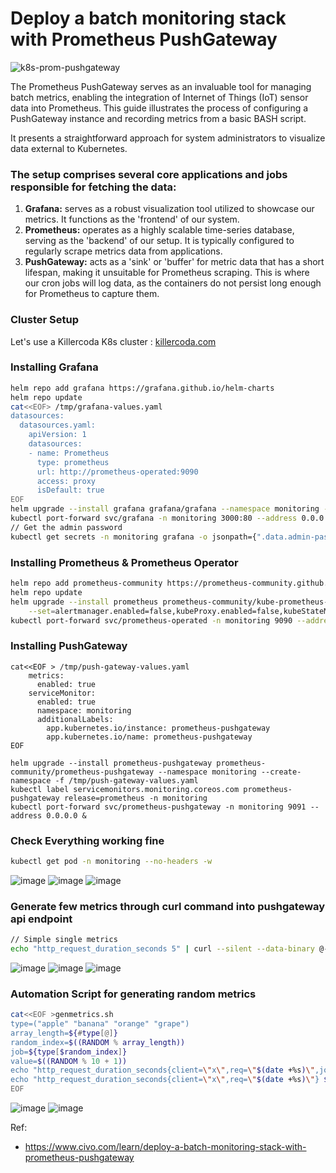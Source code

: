 # Deploy a batch monitoring stack with Prometheus PushGateway

![k8s-prom-pushgateway](https://github.com/naren4b/nks/assets/3488520/ee960052-abca-4860-838b-285ce88d0c33)

The Prometheus PushGateway serves as an invaluable tool for managing batch metrics, enabling the integration of Internet of Things (IoT) sensor data into Prometheus. This guide illustrates the process of configuring a PushGateway instance and recording metrics from a basic BASH script.

It presents a straightforward approach for system administrators to visualize data external to Kubernetes.

### The setup comprises several core applications and jobs responsible for fetching the data:

1. **Grafana:** serves as a robust visualization tool utilized to showcase our metrics. It functions as the 'frontend' of our system.
2. **Prometheus:** operates as a highly scalable time-series database, serving as the 'backend' of our setup. It is typically configured to regularly scrape metrics data from applications.
3. **PushGateway:** acts as a 'sink' or 'buffer' for metric data that has a short lifespan, making it unsuitable for Prometheus scraping. This is where our cron jobs will log data, as the containers do not persist long enough for Prometheus to capture them.
### Cluster Setup 
Let's use a Killercoda K8s cluster : [killercoda.com](https://killercoda.com/killer-shell-cks/scenario/container-namespaces-docker)
### Installing Grafana 
```bash
helm repo add grafana https://grafana.github.io/helm-charts
helm repo update
cat<<EOF> /tmp/grafana-values.yaml 
datasources:
  datasources.yaml:
    apiVersion: 1
    datasources:
    - name: Prometheus
      type: prometheus
      url: http://prometheus-operated:9090
      access: proxy
      isDefault: true
EOF
helm upgrade --install grafana grafana/grafana --namespace monitoring --create-namespace -f /tmp/grafana-values.yaml 
kubectl port-forward svc/grafana -n monitoring 3000:80 --address 0.0.0.0 &
// Get the admin password
kubectl get secrets -n monitoring grafana -o jsonpath={".data.admin-password"} |  base64 -d 
```

### Installing Prometheus & Prometheus Operator 
```bash
helm repo add prometheus-community https://prometheus-community.github.io/helm-charts 
helm repo update
helm upgrade --install prometheus prometheus-community/kube-prometheus-stack --namespace monitoring --create-namespace \
    --set=alertmanager.enabled=false,kubeProxy.enabled=false,kubeStateMetrics.enabled=false,nodeExporter.enabled=false,grafana.enabled=false,kubelet.enabled=false,kubeApiServer.enabled=false,kubeEtcd.enabled=false,kubeScheduler.enabled=false,coreDns.enabled=false,kubeControllerManager.enabled=false
kubectl port-forward svc/prometheus-operated -n monitoring 9090 --address 0.0.0.0 &
```
### Installing PushGateway 
```
cat<<EOF > /tmp/push-gateway-values.yaml 
    metrics:
      enabled: true
    serviceMonitor:
      enabled: true
      namespace: monitoring
      additionalLabels:
        app.kubernetes.io/instance: prometheus-pushgateway
        app.kubernetes.io/name: prometheus-pushgateway
EOF

helm upgrade --install prometheus-pushgateway prometheus-community/prometheus-pushgateway --namespace monitoring --create-namespace -f /tmp/push-gateway-values.yaml 
kubectl label servicemonitors.monitoring.coreos.com prometheus-pushgateway release=prometheus -n monitoring
kubectl port-forward svc/prometheus-pushgateway -n monitoring 9091 --address 0.0.0.0 &
```
### Check Everything working fine
```bash
kubectl get pod -n monitoring --no-headers -w
```
![image](https://github.com/naren4b/nks/assets/3488520/96b76ffe-4e5f-4af4-9ac8-669a42fbe95b)
![image](https://github.com/naren4b/nks/assets/3488520/c52fbb0d-906d-47e8-89e4-7f48bfeda4da)
![image](https://github.com/naren4b/nks/assets/3488520/84976316-2a55-4ef4-804f-9267e882af2e)


### Generate few metrics through curl command into pushgateway api endpoint
```bash
// Simple single metrics
echo "http_request_duration_seconds 5" | curl --silent --data-binary @- "http://localhost:9091/metrics/job/demo"
```
![image](https://github.com/naren4b/nks/assets/3488520/cfb83aa3-ee44-4993-8aea-8160c399ee0a)
![image](https://github.com/naren4b/nks/assets/3488520/945fba14-4650-42ea-b76f-469b842897f3)
![image](https://github.com/naren4b/nks/assets/3488520/ed811052-7317-43eb-a5f6-bd857df54bef)

### Automation Script for generating random metrics
```bash 
cat<<EOF >genmetrics.sh
type=("apple" "banana" "orange" "grape")
array_length=${#type[@]}
random_index=$((RANDOM % array_length))
job=${type[$random_index]}
value=$((RANDOM % 10 + 1))
echo "http_request_duration_seconds{client=\"x\",req=\"$(date +%s)\",job=\"$job\"} $value"
echo "http_request_duration_seconds{client=\"x\",req=\"$(date +%s)\"} $value" | curl --silent --data-binary @- "http://localhost:9091/metrics/job/$job"
EOF
```
![image](https://github.com/naren4b/nks/assets/3488520/1376b94b-9aa3-4f02-beb9-8f57c16f91a8)
![image](https://github.com/naren4b/nks/assets/3488520/9f31d1e2-3254-4beb-b3f8-6c388e92dedb)


Ref: 
- https://www.civo.com/learn/deploy-a-batch-monitoring-stack-with-prometheus-pushgateway






   
